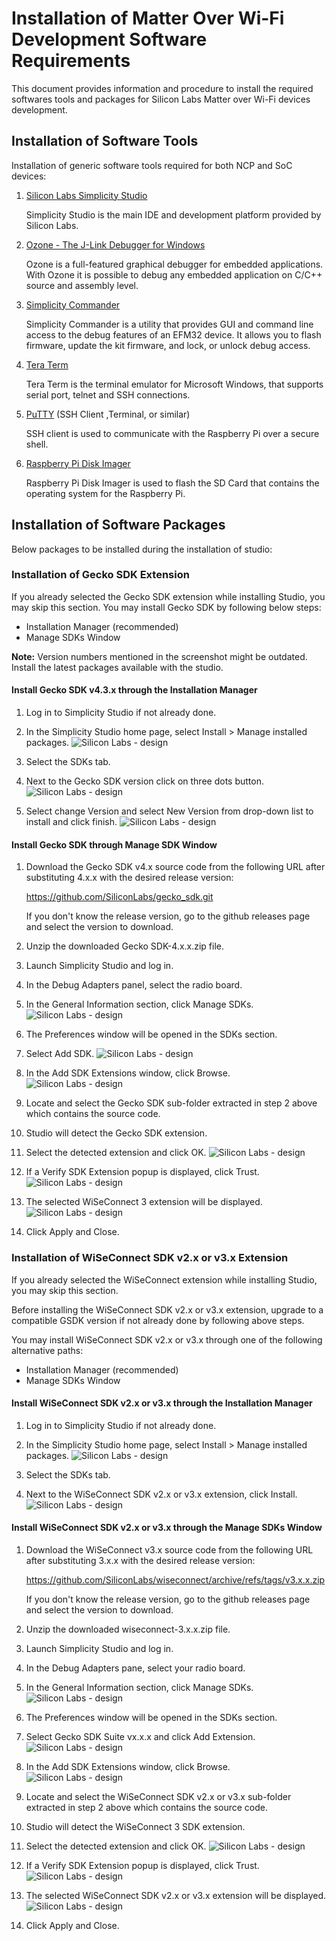 # Installation of Matter Over Wi-Fi Development Software Requirements
This document provides information and procedure to install the required softwares tools and packages for Silicon Labs Matter over Wi-Fi devices development.

## Installation of Software Tools
Installation of generic software tools required for both NCP and SoC devices:

1. [Silicon Labs Simplicity Studio](https://www.silabs.com/developers/simplicity-studio)

    Simplicity Studio is the main IDE and development platform provided by Silicon Labs. 
2. [Ozone - The J-Link Debugger for Windows](https://www.segger.com/products/development-tools/ozone-j-link-debugger/)
   
   Ozone is a full-featured graphical debugger for embedded applications. With Ozone it is possible to debug any embedded application on C/C++ source and assembly level.
3. [Simplicity Commander](https://www.silabs.com/documents/public/software/SimplicityCommander-Windows.zip)
   
   Simplicity Commander is a utility that provides GUI and command line access to the debug features of an EFM32 device. It allows you to flash firmware, update the kit firmware, and lock, or unlock debug access.

4. [Tera Term](https://osdn.net/projects/ttssh2/releases/)
   
   Tera Term is the terminal emulator for Microsoft Windows, that supports serial port, telnet and SSH connections.

5. [PuTTY](https://www.putty.org/) (SSH Client ,Terminal, or similar)
    
    SSH client is used to communicate with the Raspberry Pi over a secure
    shell.

6. [Raspberry Pi Disk Imager](https://www.raspberrypi.com/software/)
    
    Raspberry Pi Disk Imager is used to flash the SD Card that contains the
    operating system for the Raspberry Pi.

## Installation of Software Packages
Below packages to be installed during the installation of studio:

### Installation of Gecko SDK Extension

If you already selected the Gecko SDK extension while installing Studio, you may skip this section.
You may install Gecko SDK by following below steps:
  - Installation Manager (recommended)
  - Manage SDKs Window

**Note:** Version numbers mentioned in the screenshot might be outdated. Install the latest packages available with the studio.

#### Install Gecko SDK v4.3.x through the Installation Manager
1. Log in to Simplicity Studio if not already done.

2. In the Simplicity Studio home page, select Install > Manage installed packages.
![Silicon Labs - design](./images/install-gecko-sdk-step-1.png)

3. Select the SDKs tab.

4. Next to the Gecko SDK version click on three dots button.
![Silicon Labs - design](./images/install-gecko-sdk-step-2.png)

5. Select change Version and select New Version from drop-down list to install and click finish.
![Silicon Labs - design](./images/install-gecko-sdk-step-3.png)

#### Install Gecko SDK through Manage SDK Window
1. Download the Gecko SDK v4.x source code from the following URL after substituting 4.x.x with the desired release version:

   https://github.com/SiliconLabs/gecko_sdk.git
   
   If you don't know the release version, go to the github releases page and select the version to download.

2. Unzip the downloaded Gecko SDK-4.x.x.zip file.

3. Launch Simplicity Studio and log in.

4. In the Debug Adapters panel, select the radio board.

5. In the General Information section, click Manage SDKs.
![Silicon Labs - design](./images/click-manage-sdks-efx-board.png)

6. The Preferences window will be opened in the SDKs section.

7. Select Add SDK.
![Silicon Labs - design](./images/Add-sdk.png)

8. In the Add SDK Extensions window, click Browse.
![Silicon Labs - design](./images/click-browse.png)

9. Locate and select the Gecko SDK sub-folder extracted in step 2 above which contains the source code.

10. Studio will detect the Gecko SDK extension.

11. Select the detected extension and click OK.
![Silicon Labs - design](./images/Add-sdk-path.png)

12. If a Verify SDK Extension popup is displayed, click Trust.
![Silicon Labs - design](./images/install-wiseconnect-3-ext-manage-sdks-trust-popup.png)

13.  The selected WiSeConnect 3 extension will be displayed.
![Silicon Labs - design](./images/selected-gsdk.png)

14.  Click Apply and Close.


### Installation of WiSeConnect SDK v2.x or v3.x Extension
If you already selected the WiSeConnect extension while installing Studio, you may skip this section.

Before installing the WiSeConnect SDK v2.x or v3.x extension, upgrade to a compatible GSDK version if not already done by following above steps.

You may install WiSeConnect SDK v2.x or v3.x through one of the following alternative paths:

  - Installation Manager (recommended)
  - Manage SDKs Window

#### Install WiSeConnect SDK v2.x or v3.x through the Installation Manager

1. Log in to Simplicity Studio if not already done.

2. In the Simplicity Studio home page, select Install > Manage installed packages.
![Silicon Labs - design](./images/install-wiseconnect-sdk-step-1.png)

3. Select the SDKs tab.

4. Next to the WiSeConnect SDK v2.x or v3.x extension, click Install.
![Silicon Labs - design](./images/install-wiseconnect-sdk-step-2.png)


#### Install WiSeConnect SDK v2.x or v3.x through the Manage SDKs Window

1. Download the WiSeConnect v3.x source code from the following URL after substituting 3.x.x with the desired release version:

   https://github.com/SiliconLabs/wiseconnect/archive/refs/tags/v3.x.x.zip
   
   If you don't know the release version, go to the github releases page and select the version to download.

2. Unzip the downloaded wiseconnect-3.x.x.zip file.

3. Launch Simplicity Studio and log in.

4. In the Debug Adapters pane, select your radio board.

5. In the General Information section, click Manage SDKs.
![Silicon Labs - design](./images/click-manage-sdks-efx-board.png)

6. The Preferences window will be opened in the SDKs section.

7. Select Gecko SDK Suite vx.x.x and click Add Extension.
![Silicon Labs - design](./images/click-add-extensions.png)

8. In the Add SDK Extensions window, click Browse.
![Silicon Labs - design](./images/click-browse.png)

9. Locate and select the WiSeConnect SDK v2.x or v3.x sub-folder extracted in step 2 above which contains the source code.

10. Studio will detect the WiSeConnect 3 SDK extension.

11. Select the detected extension and click OK.
![Silicon Labs - design](./images/install-wc3-ext-add-sdk-extensions-window.png)

12. If a Verify SDK Extension popup is displayed, click Trust.
![Silicon Labs - design](./images/install-wiseconnect-3-ext-manage-sdks-trust-popup.png)

13. The selected WiSeConnect SDK v2.x or v3.x extension will be displayed.
![Silicon Labs - design](./images/selected-sdk.png)

14. Click Apply and Close.
